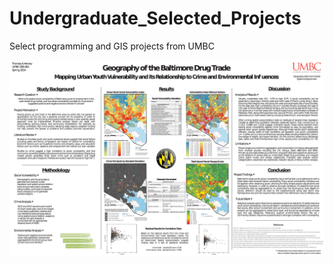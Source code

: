 # Undergraduate_Selected_Projects
Select programming and GIS projects from UMBC

<img src="/GES462_Hervey_GotBDT_Poster.png" width="750">
